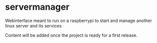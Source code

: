 # servermanager
Webinterface meant to run on a raspberrypi to start and manage another linux server and its services 

Content will be added once the project is ready for a first release.
